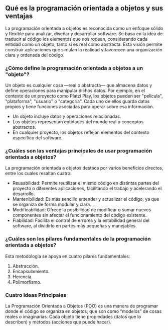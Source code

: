 <h2 align="left"> Qué es la programación orientada a objetos y sus ventajas </h2>

<p align="left"> La programación orientada a objetos es reconocida como un enfoque sólido y flexible para analizar, diseñar y desarrollar software. Se basa en la idea de traducir al código los elementos que nos rodean, considerando cada entidad como un objeto, tanto si es real como abstracta. Esta visión permite construir aplicaciones que simulan la realidad y favorecen una organización clara y ordenada del código. </p>

<h3> ¿Cómo define la programación orientada a objetos a un "objeto"?
 </h3>

<p align="left"> Un objeto es cualquier cosa —real o abstracta— que almacena datos y define operaciones para manipular dichos datos. Por ejemplo, en el contexto de un proyecto como Platzi Play, los objetos pueden ser "película", "plataforma", "usuario" o "categoría". Cada uno de ellos guarda datos propios y tiene funciones asociadas para operar sobre esa información.

* Un objeto incluye datos y operaciones relacionadas.
* Los objetos representan entidades del mundo real o conceptos abstractos.
* En cualquier proyecto, los objetos reflejan elementos del contexto específico del software.</p>

<h3> ¿Cuáles son las ventajas principales de usar programación orientada a objetos? </h3>

<p align="left"> La programación orientada a objetos destaca por varios beneficios directos, entre los cuales resaltan cuatro:

* Reusabilidad: Permite reutilizar el mismo código en distintas partes del proyecto o diferentes aplicaciones, facilitando el trabajo y acelerando el desarrollo.
* Mantenibilidad: Es más sencillo entender y actualizar el código, ya que se organiza de forma modular y clara.
* Modificabilidad: Ofrece la posibilidad de modificar o sumar nuevos componentes sin afectar el funcionamiento del código existente.
* Fiabilidad: Facilita el control de errores y la estabilidad general del software, al dividirlo en partes más pequeñas y manejables.</p>

<h3> ¿Cuáles son los pilares fundamentales de la programación orientada a objetos? </h3>

<p align="left"> Esta metodología se apoya en cuatro pilares fundamentales:

1. Abstracción.
2. Encapsulamiento.
3. Herencia.
4. Polimorfismo.</p>

<h3> Cuatro Ideas Principales </h3>

<p align="left"> La Programación Orientada a Objetos (POO) es una manera de programar donde el código se organiza en objetos, que son como “modelos” de cosas reales o imaginarias. Cada objeto tiene propiedades (datos que lo describen) y métodos (acciones que puede hacer). </p>